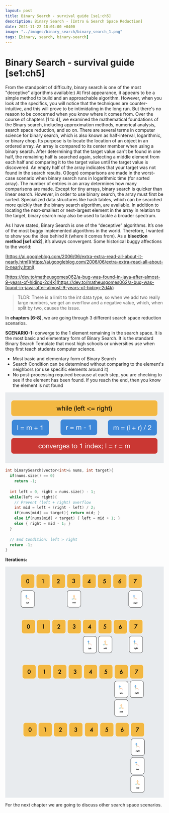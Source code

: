 ```yaml
---
layout: post
title: Binary Search - survival guide [se1:ch5]
description: Binary Search - [Intro & Search Space Reduction]
date: 2021-11-22 18:01:00 +0400
image: "../images/binary_search/binary_search_1.png"
tags: [binary, search, binary-search]
---
```


# Binary Search - survival guide [se1:ch5]

From the standpoint of difficulty, binary search is one of the most "deceptive" algorithms available:)
At first appearance, it appears to be a simple method to build and an approachable algorithm. However, when you look at the specifics, you will notice that the techniques are counter-intuitive, and this will prove to be intimidating in the long run. But there's no reason to be concerned when you know where it comes from. Over the course of chapters [1 to 4], we examined the mathematical foundations of the Binary search, including approximation methods, numerical analysis, search space reduction, and so on.
There are several terms in computer science for binary search, which is also known as half-interval, logarithmic, or binary chop. Its purpose is to locate the location of an object in an ordered array. An array is compared to its center member when using a binary search. After determining that the target value can't be found in one half, the remaining half is searched again, selecting a middle element from each half and comparing it to the target value until the target value is discovered. An empty half of the array indicates that your target was not found in the search results.
O(logn) comparisons are made in the worst-case scenario when binary search runs in logarithmic time (for sorted array). The number of entries in an array determines how many comparisons are made.
Except for tiny arrays, binary search is quicker than linear search. However, in order to use binary search, the array must first be sorted. Specialized data structures like hash tables, which can be searched more quickly than the binary search algorithm, are available. In addition to locating the next-smallest or next-largest element in the array in relation to the target, binary search may also be used to tackle a broader spectrum.

As I have stated, Binary Search is one of the “deceptive” algorithms. It’s one of the most buggy implemented algorithms in the world. Therefore, I wanted to show you the idea behind it (where it comes from). As a **bisection method [se1:ch2]**, it’s always convergent. Some historical buggy affections to the world:

[https://ai.googleblog.com/2006/06/extra-extra-read-all-about-it-nearly.html](https://ai.googleblog.com/2006/06/extra-extra-read-all-about-it-nearly.html)

[https://dev.to/matheusgomes062/a-bug-was-found-in-java-after-almost-9-years-of-hiding-2d4k](https://dev.to/matheusgomes062/a-bug-was-found-in-java-after-almost-9-years-of-hiding-2d4k)

> TLDR: There is a limit to the int data type, so when we add two really large numbers, we get an overflow and a negative value, which, when split by two, causes the issue.
> 

In **chapters [6-8]**, we are going through 3 different search space reduction scenarios.

**SCENARIO-1:** converge to the 1 element remaining in the search space. It is the most basic and elementary form of Binary Search. It is the standard Binary Search Template that most high schools or universities use when they first teach students computer science.

- Most basic and elementary form of Binary Search
- Search Condition can be determined without comparing to the element's neighbors (or use specific elements around it)
- No post-processing required because at each step, you are checking to see if the element has been found. If you reach the end, then you know the element is not found

<p align="center">
<img align="center" src="../images/binary_search/binary_search_sc1.png" alt="binary-search-sc1-iterations">
</p>

```cpp
int binarySearch(vector<int>& nums, int target){
  if(nums.size() == 0)
    return -1;

  int left = 0, right = nums.size() - 1;
  while(left <= right){
    // Prevent (left + right) overflow
    int mid = left + (right - left) / 2;
    if(nums[mid] == target){ return mid; }
    else if(nums[mid] < target) { left = mid + 1; }
    else { right = mid - 1; }
  }

  // End Condition: left > right
  return -1;
}
```

**Iterations:**
<p align="center">
<img align="center" src="../images/binary_search/binary_search_sc2.png" alt="binary-search-sc1-iterations">
</p>

For the next chapter we are going to discuss other search space scenarios.